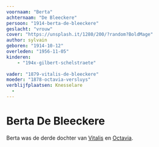 ```yaml
---
voornaam: "Berta"
achternaam: "De Bleeckere"
persoon: "1914-berta-de-bleeckere"
geslacht: "vrouw"
cover: "https://unsplash.it/1280/200/?random?BoldMage"
author: sylvain
geboren: "1914-10-12"
overleden: "1956-11-05"
kinderen:
    - "194x-gilbert-schelstraete"
   
vader: "1879-vitalis-de-bleeckere"
moeder: "1878-octavia-versluys"   
verblijfplaatsen: Knesselare
  - 
---
```

# Berta De Bleeckere
Berta was de derde dochter van [Vitalis](1879-vitalis-de-bleeckere) en [Octavia](1878-octavia-versluys). 





